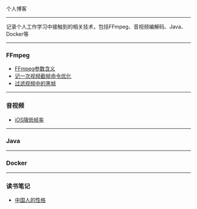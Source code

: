个人博客

-------
记录个人工作学习中接触到的相关技术，包括FFmpeg、音视频编解码、Java、Docker等

------
### FFmpeg
* [FFmpeg参数含义](https://github.com/GeorgeCh2/blog/blob/master/ffmpeg/ffmpeg%20%E5%8F%82%E6%95%B0%E5%90%AB%E4%B9%89.md)
* [记一次视频截帧命令优化](https://github.com/GeorgeCh2/blog/blob/master/ffmpeg/%E8%AE%B0%E4%B8%80%E6%AC%A1%E8%A7%86%E9%A2%91%E6%88%AA%E5%B8%A7%E5%91%BD%E4%BB%A4%E4%BC%98%E5%8C%96.md)
* [过滤视频中的黑帧](https://github.com/GeorgeCh2/blog/blob/master/ffmpeg/%E8%BF%87%E6%BB%A4%E8%A7%86%E9%A2%91%E4%B8%AD%E7%9A%84%E9%BB%91%E5%B8%A7.md)

------

### 音视频
* [iOS降低帧率](https://github.com/GeorgeCh2/blog/blob/master/%E9%9F%B3%E8%A7%86%E9%A2%91/iOS%E9%99%8D%E4%BD%8E%E8%A7%86%E9%A2%91%E5%B8%A7%E7%8E%87.md)
------

### Java

------

### Docker

---

### 读书笔记
* [中国人的性格]()
